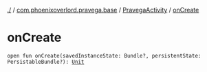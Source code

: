 [./](../../index.md) / [com.phoenixoverlord.pravega.base](../index.md) / [PravegaActivity](index.md) / [onCreate](./on-create.md)

# onCreate

`open fun onCreate(savedInstanceState: Bundle?, persistentState: PersistableBundle?): `[`Unit`](https://kotlinlang.org/api/latest/jvm/stdlib/kotlin/-unit/index.html)